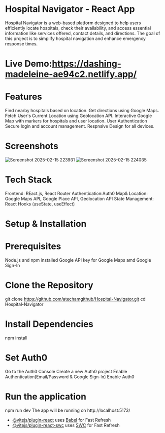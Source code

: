 # Hospital Navigator   - React App
Hospital Navigator is a web-based platform designed to help users efficiently locate hospitals, check their availability, and access essential information like services offered, contact details, and directions. The goal of this project is to simplify hospital navigation and enhance emergency response times.

# Live Demo:https://dashing-madeleine-ae94c2.netlify.app/

# Features
 Find nearby hospitals based on location.
 Get directions using Google Maps.
 Fetch User's Current Location using Geolocation API.
 Interactive Google Map with markers for hospitals and user location.
 User Authentication Secure login and account management.
 Respnsive Design for all devices.

# Screenshots

 ![Screenshot 2025-02-15 223931](https://github.com/user-attachments/assets/31491f8e-1a5c-42e6-8513-e256b25446e6)
 ![Screenshot 2025-02-15 224035](https://github.com/user-attachments/assets/73448de7-526a-4828-b1c0-9be0b0f210b4)


# Tech Stack
 Frontend: REact.js, React Router
 Authentication:Auth0
 Map& Location: Google Maps API, Google Place API, Geolocation API
 State Management: React Hooks (useState, useEffect)
 # Setup & Installation

 # Prerequisites
 Node.js and npm installed
 Google API key for Google Maps amd Google Sign-In

# Clone the Repository
git clone https://github.com/atechamgithub/Hospital-Navigator.git
cd Hospital-Navigator
# Install Dependencies
npm install

# Set Auth0
Go to the Auth0 Console
Create a new Auth0 project
Enable Authentication(Email/Password & Google Sign-In)
Enable Auth0
# Run the application
npm run dev
The app will be running on http://localhost:5173/



- [@vitejs/plugin-react](https://github.com/vitejs/vite-plugin-react/blob/main/packages/plugin-react/README.md) uses [Babel](https://babeljs.io/) for Fast Refresh
- [@vitejs/plugin-react-swc](https://github.com/vitejs/vite-plugin-react-swc) uses [SWC](https://swc.rs/) for Fast Refresh
